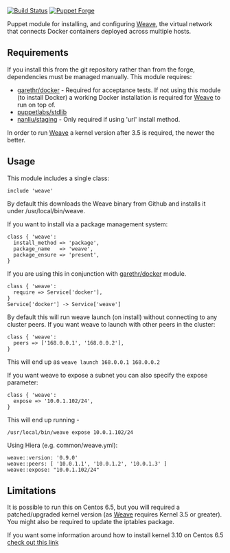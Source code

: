 [![Build
Status](https://secure.travis-ci.org/tayzlor/puppet-weave.png)](http://travis-ci.org/tayzlor/puppet-weave)
[![Puppet
Forge](https://img.shields.io/puppetforge/v/tayzlor/weave.svg)](https://forge.puppetlabs.com/tayzlor/weave)

Puppet module for installing, and configuring [Weave](https://github.com/zettio/weave), the virtual network that connects
Docker containers deployed across multiple hosts.

## Requirements

If you install this from the git repository rather than from the forge, dependencies must be managed manually. This module requires:

* [garethr/docker](https://forge.puppetlabs.com/garethr/docker) - Required for acceptance tests. If not using this module (to install Docker) a working Docker installation is required for [Weave](https://github.com/zettio/weave) to run on top of.
* [puppetlabs/stdlib](https://forge.puppetlabs.com/puppetlabs/stdlib)
* [nanliu/staging](https://forge.puppetlabs.com/nanliu/staging) - Only required if using 'url' install method.

In order to run [Weave](https://github.com/zettio/weave) a kernel version after 3.5 is required, the newer the better.

## Usage

This module includes a single class:
```puppet
include 'weave'
```

By default this downloads the Weave binary from Github and installs it under
/usr/local/bin/weave.

If you want to install via a package management system:

```puppet
class { 'weave':
  install_method => 'package',
  package_name   => 'weave',
  package_ensure => 'present',
}
```

If you are using this in conjunction with [garethr/docker](https://forge.puppetlabs.com/garethr/docker) module.

```puppet
class { 'weave':
  require => Service['docker'],
}
Service['docker'] -> Service['weave']
```

By default this will run weave launch (on install) without connecting to any cluster peers.
If you want weave to launch with other peers in the cluster:

```puppet
class { 'weave':
  peers => ['168.0.0.1', '168.0.0.2'],
}
```

This will end up as ```weave launch 168.0.0.1 168.0.0.2```

If you want weave to expose a subnet you can also specify the expose parameter:

```puppet
class { 'weave':
  expose => '10.0.1.102/24',
}
```

This will end up running -

```shell
/usr/local/bin/weave expose 10.0.1.102/24
```

Using Hiera (e.g. common/weave.yml):

```puppet
weave::version: '0.9.0'
weave::peers: [ '10.0.1.1', '10.0.1.2', '10.0.1.3' ]
weave::expose: "10.0.1.102/24"
```

## Limitations

It is possible to run this on Centos 6.5, but you will required a patched/upgraded kernel version (as [Weave](https://github.com/zettio/weave) requires Kernel 3.5 or greater). You might also be required to update the iptables package.

If you want some information around how to install kernel 3.10 on Centos 6.5 [check out this link](http://bicofino.io/blog/2014/10/25/install-kernel-3-dot-10-on-centos-6-dot-5/)
